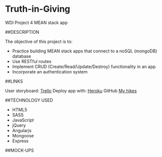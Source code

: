 # Truth-in-Giving
WDI Project 4 MEAN stack app

##DESCRIPTION

The objective of this project is to:

* Practice building MEAN stack apps that connect to a noSQL (mongoDB) database
* Use RESTful routes
* Implement CRUD (Create/Read/Update/Destroy) functionality in an app
* Incorporate an authentication system

##LINKS

User storyboard: [Trello](https://trello.com/b/pbj6YNeu/truth-in-giving)
Deploy app with: [Heroku](https://secret-wildwood-2755.herokuapp.com/)
GitHub [My hikes](https://github.com/Kwsilas/Truth-in-giving)

##TECHNOLOGY USED

* HTML5
* SASS
* JavaScript
* jQuery
* Angularjs
* Mongoose
* Express

##MOCK-UPS
